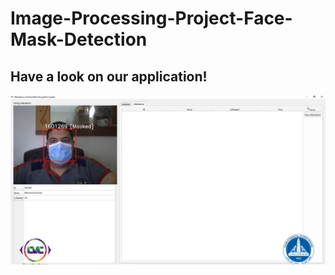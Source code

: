 # Image-Processing-Project-Face-Mask-Detection
<h2>Have a look on our application!</h2>
<img src= "ss.png">